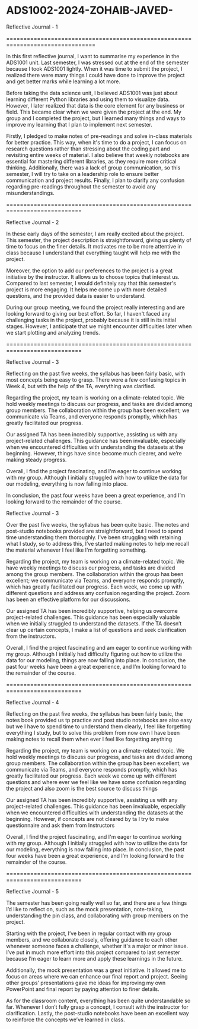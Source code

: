 # ADS1002-2024-ZOHAIB-JAVED-

Reflective Journal - 1

================================================================================

In this first reflective journal, I want to summarise my experience in the ADS1001 unit. Last semester, I was stressed out  at the end of the semester because I took ADS1001 lightly. When it was time to submit the project, I realized there were many things I could have done to improve the project and get better marks while learning a lot more.

Before taking the data science unit, I believed ADS1001 was just about learning different Python libraries and using them to visualize data. However, I later realized that data is the core element for any business or field. This became clear when we were given the project at the end. My group and I completed the project, but I learned many things and ways to improve my learning that I plan to implement next semester.

Firstly, I pledged to make notes of pre-readings and solve in-class materials for better practice. This way, when it's time to do a project, I can focus on research questions rather than stressing about the coding part and revisiting entire weeks of material. I also believe that weekly notebooks are essential for mastering different libraries, as they require more critical thinking. Additionally, there was a lack of group communication, so this semester, I will try to take on a leadership role to ensure better communication and project results. 
Finally, I plan to clarify any confusion regarding pre-readings throughout the semester to avoid any misunderstandings.

============================================================================

Reflective Journal - 2

In these early days of the semester, I am really excited about the project. This semester, the project description is straightforward, giving us plenty of time to focus on the finer details. It motivates me to be more attentive in class because I understand that everything taught will help me with the project.

Moreover, the option to add our preferences to the project is a great initiative by the instructor. It allows us to choose topics that interest us. Compared to last semester, I would definitely say that this semester's project is more engaging. It helps me come up with more detailed questions, and the provided data is easier to understand.

During our group meeting, we found the project really interesting and are looking forward to giving our best effort. So far, I haven't faced any challenging tasks in the project, probably because it is still in its initial stages. However, I anticipate that we might encounter difficulties later when we start plotting and analyzing trends.


============================================================================


Reflective Journal - 3

Reflecting on the past five weeks, the syllabus has been fairly basic, with most concepts being easy to grasp. There were a few confusing topics in Week 4, but with the help of the TA, everything was clarified.

Regarding the project, my team is working on a climate-related topic. We hold weekly meetings to discuss our progress, and tasks are divided among group members. The collaboration within the group has been excellent; we communicate via Teams, and everyone responds promptly, which has greatly facilitated our progress.

Our assigned TA has been incredibly supportive, assisting us with any project-related challenges. This guidance has been invaluable, especially when we encountered difficulties with understanding the datasets at the beginning. However, things have since become much clearer, and we’re making steady progress.

Overall, I find the project fascinating, and I'm eager to continue working with my group. Although I initially struggled with how to utilize the data for our modeling, everything is now falling into place.

In conclusion, the past four weeks have been a great experience, and I’m looking forward to the remainder of the course.





Reflective Journal - 3

Over the past five weeks, the syllabus has been quite basic. The notes and post-studio notebooks provided are straightforward, but I need to spend time understanding them thoroughly. I've been struggling with retaining what I study, so to address this, I’ve started making notes to help me recall the material whenever I feel like I'm forgetting something.

Regarding the project, my team is working on a climate-related topic. We have weekly meetings to discuss our progress, and tasks are divided among the group members. The collaboration within the group has been excellent; we communicate via Teams, and everyone responds promptly, which has greatly facilitated our progress. Each week, we come up with different questions and address any confusion regarding the project. Zoom has been an effective platform for our discussions.

Our assigned TA has been incredibly supportive, helping us overcome project-related challenges. This guidance has been especially valuable when we initially struggled to understand the datasets. If the TA doesn’t clear up certain concepts, I make a list of questions and seek clarification from the instructors.

Overall, I find the project fascinating and am eager to continue working with my group. Although I initially had difficulty figuring out how to utilize the data for our modeling, things are now falling into place. In conclusion, the past four weeks have been a great experience, and I’m looking forward to the remainder of the course.


============================================================================


Reflective Journal - 4

Reflecting on the past five weeks, the syllabus has been fairly basic, the notes book provided us tp practice and post studio notebooks are also easy but we I have to spend time to understand them clearly, I feel like forgetting everything I study, but to solve this problem from now own I have been making notes to recall them when ever I feel like forgetting anything

Regarding the project, my team is working on a climate-related topic. We hold weekly meetings to discuss our progress, and tasks are divided among group members. The collaboration within the group has been excellent; we communicate via Teams, and everyone responds promptly, which has greatly facilitated our progress. Each week we come up with different questions and where ever we feel like we have some confusion regarding the project and also zoom is the best source to discuss things 

Our assigned TA has been incredibly supportive, assisting us with any project-related challenges. This guidance has been invaluable, especially when we encountered difficulties with understanding the datasets at the beginning. However, if concepts are not cleared by ta I try to make questionnaire and ask them from Instructors 

Overall, I find the project fascinating, and I'm eager to continue working with my group. Although I initially struggled with how to utilize the data for our modeling, everything is now falling into place.
In conclusion, the past four weeks have been a great experience, and I’m looking forward to the remainder of the course.



============================================================================


Reflective Journal - 5


The semester has been going really well so far, and there are a few things I’d like to reflect on, such as the mock presentation, note-taking, understanding the pin class, and collaborating with group members on the project.

Starting with the project, I’ve been in regular contact with my group members, and we collaborate closely, offering guidance to each other whenever someone faces a challenge, whether it's a major or minor issue. I’ve put in much more effort into this project compared to last semester because I’m eager to learn more and apply these learnings in the future.

Additionally, the mock presentation was a great initiative. It allowed me to focus on areas where we can enhance our final report and project. Seeing other groups’ presentations gave me ideas for improving my own PowerPoint and final report by paying attention to finer details.

As for the classroom content, everything has been quite understandable so far. Whenever I don’t fully grasp a concept, I consult with the instructor for clarification. Lastly, the post-studio notebooks have been an excellent way to reinforce the concepts we’ve learned in class.
